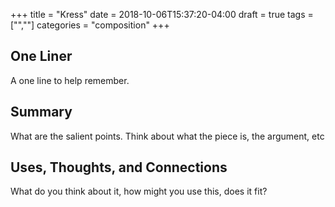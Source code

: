 +++
title = "Kress"
date = 2018-10-06T15:37:20-04:00
draft = true
tags = ["",""]
categories = "composition"
+++
## One Liner
A one line to help remember.

## Summary
What are the salient points. Think about what the piece is, the argument, etc

## Uses, Thoughts, and Connections
What do you think about it, how might you use this, does it fit?
